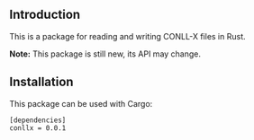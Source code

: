 ## Introduction

This is a package for reading and writing CONLL-X files in Rust.

**Note:** This package is still new, its API may change.

## Installation

This package can be used with Cargo:

    [dependencies]
    conllx = 0.0.1
